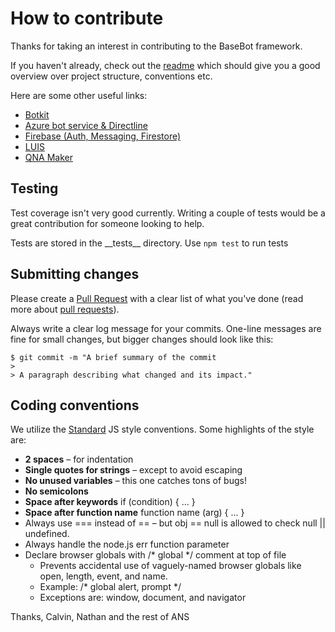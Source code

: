 # How to contribute

Thanks for taking an interest in contributing to the BaseBot framework. 

If you haven't already, check out the [readme](https://github.com/ans-group/basebot/blob/master/readme.md) which should give you a good overview over project structure, conventions etc.

Here are some other useful links:

* [Botkit](https://botkit.ai/docs)
* [Azure bot service & Directline](https://docs.microsoft.com/en-us/azure/bot-service/?view=azure-bot-service-4.0)
* [Firebase (Auth, Messaging, Firestore)](https://firebase.google.com/docs)
* [LUIS](https://docs.microsoft.com/en-gb/azure/cognitive-services/luis/what-is-luis)
* [QNA Maker](https://docs.microsoft.com/en-us/azure/cognitive-services/qnamaker/)

## Testing

Test coverage isn't very good currently. Writing a couple of tests would be a great contribution for someone looking to help.

Tests are stored in the \_\_tests\_\_ directory. Use `npm test` to run tests

## Submitting changes

Please create a [Pull Request](https://github.com/ans-group/basebot/pull/new/master) with a clear list of what you've done (read more about [pull requests](http://help.github.com/pull-requests/)).

Always write a clear log message for your commits. One-line messages are fine for small changes, but bigger changes should look like this:

    $ git commit -m "A brief summary of the commit
    > 
    > A paragraph describing what changed and its impact."

## Coding conventions

We utilize the [Standard](https://standardjs.com/) JS style conventions. Some highlights of the style are:

* **2 spaces** – for indentation
* **Single quotes for strings** – except to avoid escaping
* **No unused variables** – this one catches tons of bugs!
* **No semicolons**
* **Space after keywords** if (condition) { ... }
* **Space after function name** function name (arg) { ... }
* Always use === instead of == – but obj == null is allowed to check null || undefined.
* Always handle the node.js err function parameter
* Declare browser globals with /* global */ comment at top of file
  * Prevents accidental use of vaguely-named browser globals like open, length, event, and name.
  * Example: /* global alert, prompt */
  * Exceptions are: window, document, and navigator

Thanks,
Calvin, Nathan and the rest of ANS

